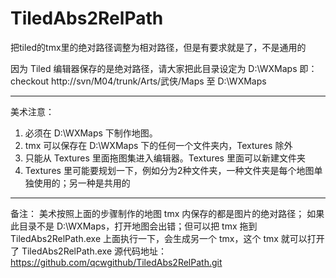 # TiledAbs2RelPath
把tiled的tmx里的绝对路径调整为相对路径，但是有要求就是了，不是通用的

因为 Tiled 编辑器保存的是绝对路径，请大家把此目录设定为 D:\WXMaps
即： checkout http://svn/M04/trunk/Arts/武侠/Maps
至 D:\WXMaps

----------------------------------------------------
美术注意：
1. 必须在 D:\WXMaps 下制作地图。
2. tmx 可以保存在 D:\WXMaps 下的任何一个文件夹内，Textures 除外
3. 只能从 Textures 里面拖图集进入编辑器。Textures 里面可以新建文件夹
4. Textures 里可能要规划一下，例如分为2种文件夹，一种文件夹是每个地图单独使用的；另一种是共用的


----------------------------------------------------
备注：
美术按照上面的步骤制作的地图 tmx 内保存的都是图片的绝对路径；
如果此目录不是 D:\WXMaps，打开地图会出错；但可以把 tmx 拖到 TiledAbs2RelPath.exe 上面执行一下，会生成另一个 tmx，这个 tmx 就可以打开了
TiledAbs2RelPath.exe 源代码地址：https://github.com/qcwgithub/TiledAbs2RelPath.git
